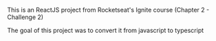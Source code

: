This is an ReactJS project from Rocketseat's Ignite course (Chapter 2 - Challenge 2)

The goal of this project was to convert it from javascript to typescript
